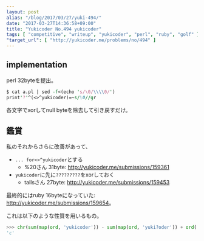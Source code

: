```yaml
---
layout: post
alias: "/blog/2017/03/27/yuki-494/"
date: "2017-03-27T14:36:58+09:00"
title: "Yukicoder No.494 yukicoder"
tags: [ "competitive", "writeup", "yukicoder", "perl", "ruby", "golf" ]
"target_url": [ "http://yukicoder.me/problems/no/494" ]
---
```


## implementation

perl $32$byteを提出。

``` perl
$ cat a.pl | sed -f<(echo 's/\0/\\\\0/')
print'?'^(<>^yukicoder)=~s/\0//gr
```

各文字でxorしてnull byteを除去して引き戻すだけ。

## 鑑賞

私のそれからさらに改善があって、

-   `... for<>^yukicoder`とする
    -   %20さん $31$byte: <http://yukicoder.me/submissions/159361>
-   `yukicoder`に先に`?????????`をxorしておく
    -   tailsさん $27$byte: <http://yukicoder.me/submissions/159453>

最終的にはruby $16$byteになっていた: <http://yukicoder.me/submissions/159654>。

これは以下のような性質を用いるもの。

``` python
>>> chr(sum(map(ord, 'yukicoder')) - sum(map(ord, 'yuki?oder')) + ord('?'))
'c'
```
